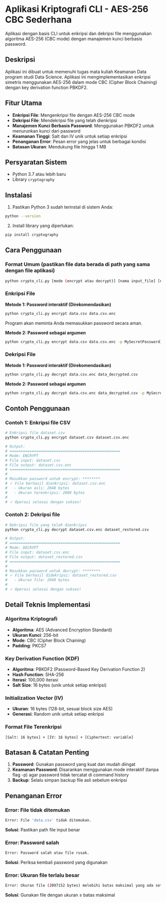 # Aplikasi Kriptografi CLI - AES-256 CBC Sederhana

Aplikasi dengan basis CLI untuk enkripsi dan dekripsi file menggunakan algoritma AES-256 (CBC mode) dengan manajemen kunci berbasis password.

## Deskripsi

Aplikasi ini dibuat untuk memenuhi tugas mata kuliah Keamanan Data program studi Data Science. Aplikasi ini mengimplementasikan enkripsi simetris menggunakan AES-256 dalam mode CBC (Cipher Block Chaining) dengan key derivation function PBKDF2.

## Fitur Utama

- **Enkripsi File**: Mengenkripsi file dengan AES-256 CBC mode
- **Dekripsi File**: Mendekripsi file yang telah dienkripsi
- **Manajemen Kunci Berbasis Password**: Menggunakan PBKDF2 untuk menurunkan kunci dari password
- **Keamanan Tinggi**: Salt dan IV unik untuk setiap enkripsi
- **Penanganan Error**: Pesan error yang jelas untuk berbagai kondisi
- **Batasan Ukuran**: Mendukung file hingga 1 MB

## Persyaratan Sistem

- Python 3.7 atau lebih baru
- Library `cryptography`

## Instalasi

1. Pastikan Python 3 sudah terinstal di sistem Anda:
```bash
python --version
```

2. Install library yang diperlukan:
```bash
pip install cryptography
```

## Cara Penggunaan

### Format Umum (pastikan file data berada di path yang sama dengan file aplikasi)
```bash
python crypto_cli.py [mode (encrypt atau decrypt)] [nama input_file] [nama output_file] [-p PASSWORD (bebas asal sama saat melakukan encrypt dan decrypt)]
```

### Enkripsi File

**Metode 1: Password interaktif (Direkomendasikan)**
```bash
python crypto_cli.py encrypt data.csv data.csv.enc
```
Program akan meminta Anda memasukkan password secara aman.

**Metode 2: Password sebagai argumen**
```bash
python crypto_cli.py encrypt data.csv data.csv.enc -p MySecretPassword123 (password bebas asal sama saat melakukan encrypt dan decrypt)
```

### Dekripsi File

**Metode 1: Password interaktif (Direkomendasikan)**
```bash
python crypto_cli.py decrypt data.csv.enc data_decrypted.csv
```

**Metode 2: Password sebagai argumen**
```bash
python crypto_cli.py decrypt data.csv.enc data_decrypted.csv -p MySecretPassword123 (password bebas asal sama saat melakukan encrypt dan decrypt)
```

## Contoh Penggunaan

### Contoh 1: Enkripsi file CSV
```bash
# Enkripsi file dataset.csv
python crypto_cli.py encrypt dataset.csv dataset.csv.enc

# Output:
# ==================================================
# Mode: ENCRYPT
# File input: dataset.csv
# File output: dataset.csv.enc
# ==================================================
# 
# Masukkan password untuk encrypt: ********
# ✓ File berhasil dienkripsi: dataset.csv.enc
#   - Ukuran asli: 2048 bytes
#   - Ukuran terenkripsi: 2080 bytes
# 
# ✓ Operasi selesai dengan sukses!
```

### Contoh 2: Dekripsi file
```bash
# Dekripsi file yang telah dienkripsi
python crypto_cli.py decrypt dataset.csv.enc dataset_restored.csv

# Output:
# ==================================================
# Mode: DECRYPT
# File input: dataset.csv.enc
# File output: dataset_restored.csv
# ==================================================
# 
# Masukkan password untuk decrypt: ********
# ✓ File berhasil didekripsi: dataset_restored.csv
#   - Ukuran file: 2048 bytes
# 
# ✓ Operasi selesai dengan sukses!
```

## Detail Teknis Implementasi

### Algoritma Kriptografi
- **Algoritma**: AES (Advanced Encryption Standard)
- **Ukuran Kunci**: 256-bit
- **Mode**: CBC (Cipher Block Chaining)
- **Padding**: PKCS7

### Key Derivation Function (KDF)
- **Algoritma**: PBKDF2 (Password-Based Key Derivation Function 2)
- **Hash Function**: SHA-256
- **Iterasi**: 100,000 iterasi
- **Salt Size**: 16 bytes (unik untuk setiap enkripsi)

### Initialization Vector (IV)
- **Ukuran**: 16 bytes (128-bit, sesuai block size AES)
- **Generasi**: Random unik untuk setiap enkripsi

### Format File Terenkripsi
```
[Salt: 16 bytes] + [IV: 16 bytes] + [Ciphertext: variable]
```

## Batasan & Catatan Penting

1. **Password**: Gunakan password yang kuat dan mudah diingat
2. **Keamanan Password**: Disarankan menggunakan mode interaktif (tanpa flag -p) agar password tidak tercatat di command history
3. **Backup**: Selalu simpan backup file asli sebelum enkripsi

## Penanganan Error

### Error: File tidak ditemukan
```bash
Error: File 'data.csv' tidak ditemukan.
```
**Solusi**: Pastikan path file input benar

### Error: Password salah
```bash
Error: Password salah atau file rusak.
```
**Solusi**: Periksa kembali password yang digunakan

### Error: Ukuran file terlalu besar
```bash
Error: Ukuran file (2097152 bytes) melebihi batas maksimal yang ada set di variabel Max_File_Size.
```
**Solusi**: Gunakan file dengan ukuran ≤ batas maksimal
